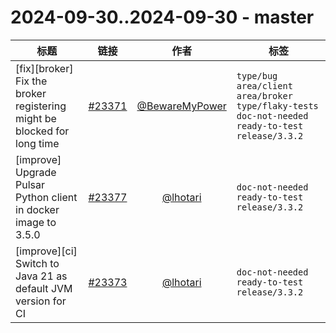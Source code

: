# 2024-09-30..2024-09-30 - master
| 标题 | 链接 | 作者 | 标签 |
| - | :--: | :--: | - |
| [fix][broker] Fix the broker registering might be blocked for long time | [#23371](https://github.com/apache/pulsar/pull/23371) | [@BewareMyPower](https://github.com/BewareMyPower) | `type/bug` `area/client` `area/broker` `type/flaky-tests` `doc-not-needed` `ready-to-test` `release/3.3.2`  | 
| [improve] Upgrade Pulsar Python client in docker image to 3.5.0 | [#23377](https://github.com/apache/pulsar/pull/23377) | [@lhotari](https://github.com/lhotari) | `doc-not-needed` `ready-to-test` `release/3.3.2`  | 
| [improve][ci] Switch to Java 21 as default JVM version for CI | [#23373](https://github.com/apache/pulsar/pull/23373) | [@lhotari](https://github.com/lhotari) | `doc-not-needed` `ready-to-test` `release/3.3.2`  | 
